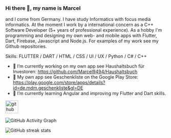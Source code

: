 ### Hi there 👋, my name is Marcel
and I come from Germany. I have study Informatics with focus media informatics. At the moment I work by a international concern as a C++ Software Developer (5+ years of professional experience). As a hobby I'm programming and designing my own web- and mobile apps with Flutter, Dart, Firebase, Javascript and Node.js. For examples of my work see my Github repositories.

Skills: FLUTTER / DART / HTML / CSS / UI / UX / Python / C# / C++

- 🔭 I’m currently working on my own app see Haushaltsbuch für Investoren: https://github.com/Marcel9494/Haushaltsbuch
- 🔭 My own app see Geschenkliste on the Google Play Store: https://play.google.com/store/apps/details?id=de.mdm.geschenkliste&gl=DE
- 🌱 I’m currently learning Angular and improving my Flutter and Dart skills.

[<img src='https://cdn.jsdelivr.net/npm/simple-icons@3.0.1/icons/github.svg' alt='github' height='40'>](https://github.com/Marcel9494)

![GitHub Activity Graph](https://activity-graph.herokuapp.com/graph?username=Marcel9494)  

![GitHub streak stats](https://github-readme-streak-stats.herokuapp.com/?user=Marcel9494)  



